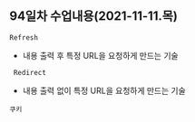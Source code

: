 ## 94일차 수업내용(2021-11-11.목)

` Refresh `

- 내용 출력 후 특정 URL을 요청하게 만드는 기술

` Redirect` 

- 내용 출력 없이 특정 URL을 요청하게 만드는 기술

` 쿠키 `

